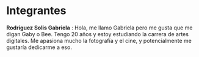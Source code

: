 # Integrantes
 **Rodríguez Solis Gabriela** : Hola, me llamo Gabriela pero me gusta que me digan Gaby o Bee. Tengo 20 años y estoy estudiando la carrera de artes digitales. Me apasiona mucho la fotografía y el cine, y potencialmente me gustaría dedicarme a eso.
